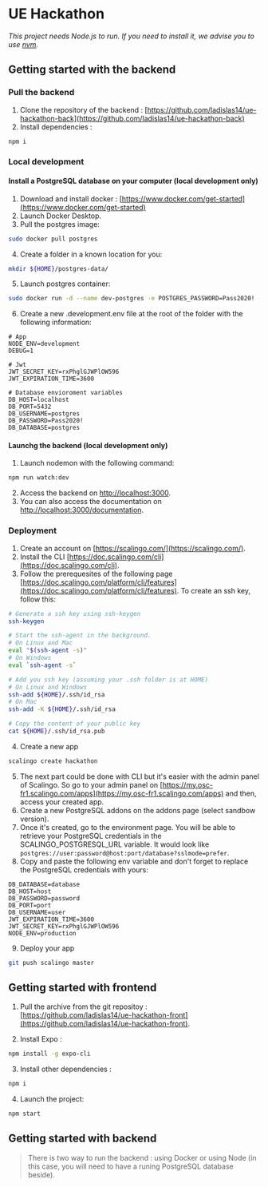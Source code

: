 # UE Hackathon

*This project needs Node.js to run. If you need to install it, we advise you to use [nvm](https://github.com/nvm-sh/nvm).*

## Getting started with the backend

### Pull the backend

1. Clone the repository of the backend : [https://github.com/ladislas14/ue-hackathon-back](https://github.com/ladislas14/ue-hackathon-back)
2. Install dependencies :
```bash
npm i
```

### Local development

#### Install a PostgreSQL database on your computer (local development only)

1. Download and install docker : [https://www.docker.com/get-started](https://www.docker.com/get-started)
2. Launch Docker Desktop.
3. Pull the postgres image:
```bash
sudo docker pull postgres
```
4. Create a folder in a known location for you:
```bash
mkdir ${HOME}/postgres-data/
```
5. Launch postgres container:
```bash
sudo docker run -d --name dev-postgres -e POSTGRES_PASSWORD=Pass2020! -v ${HOME}/postgres-data/:/var/lib/postgresql/data -p 5432:5432 postgres
```
6. Create a new .development.env file at the root of the folder with the following information:
```
# App
NODE_ENV=development
DEBUG=1

# Jwt
JWT_SECRET_KEY=rxPhglGJWPlOW596
JWT_EXPIRATION_TIME=3600

# Database envioroment variables
DB_HOST=localhost
DB_PORT=5432
DB_USERNAME=postgres
DB_PASSWORD=Pass2020!
DB_DATABASE=postgres
```

#### Launchg the backend (local development only)

1. Launch nodemon with the following command:
```bash
npm run watch:dev
```
2. Access the backend on [http://localhost:3000](http://localhost:3000).
3. You can also access the documentation on [http://localhost:3000/documentation](http://localhost:3000/documentation).

### Deployment

1. Create an account on [https://scalingo.com/](https://scalingo.com/).
2. Install the CLI [https://doc.scalingo.com/cli](https://doc.scalingo.com/cli).
3. Follow the prerequesites of the following page [https://doc.scalingo.com/platform/cli/features](https://doc.scalingo.com/platform/cli/features). To create an ssh key, follow this:
```bash
# Generate a ssh key using ssh-keygen
ssh-keygen

# Start the ssh-agent in the background.
# On Linux and Mac
eval "$(ssh-agent -s)"
# On Windows
eval `ssh-agent -s`

# Add you ssh key (assuming your .ssh folder is at HOME)
# On Linux and Windows
ssh-add ${HOME}/.ssh/id_rsa
# On Mac
ssh-add -K ${HOME}/.ssh/id_rsa

# Copy the content of your public key
cat ${HOME}/.ssh/id_rsa.pub
```
4. Create a new app
```bash
scalingo create hackathon
```
5. The next part could be done with CLI but it's easier with the admin panel of Scalingo. So go to your admin panel on [https://my.osc-fr1.scalingo.com/apps](https://my.osc-fr1.scalingo.com/apps) and then, access your created app.
6. Create a new PostgreSQL addons on the addons page (select sandbow version).
7. Once it's created, go to the environment page. You will be able to retrieve your PostgreSQL credentials in the SCALINGO_POSTGRESQL_URL variable. It would look like `postgres://user:password@host:port/database?sslmode=prefer`.
8. Copy and paste the following env variable and don't forget to replace the PostgreSQL credentials with yours:
```
DB_DATABASE=database
DB_HOST=host
DB_PASSWORD=password
DB_PORT=port
DB_USERNAME=user
JWT_EXPIRATION_TIME=3600
JWT_SECRET_KEY=rxPhglGJWPlOW596
NODE_ENV=production
```
9. Deploy your app
```bash
git push scalingo master
```


## Getting started with frontend

1. Pull the archive from the git repositoy : [https://github.com/ladislas14/ue-hackathon-front](https://github.com/ladislas14/ue-hackathon-front).

2. Install Expo :

```bash
npm install -g expo-cli
```

3. Install other dependencies :

```bash
npm i
```

4. Launch the project:

```bash
npm start
```

## Getting started with backend

> There is two way to run the backend : using Docker or using Node (in this case, you will need to have a runing PostgreSQL database beside).